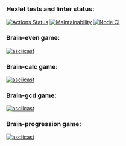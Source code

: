 ### Hexlet tests and linter status:
[![Actions Status](https://github.com/hellion86/frontend-project-lvl1/workflows/hexlet-check/badge.svg)](https://github.com/hellion86/frontend-project-lvl1/actions)
[![Maintainability](https://api.codeclimate.com/v1/badges/a99a88d28ad37a79dbf6/maintainability)](https://codeclimate.com/github/codeclimate/codeclimate/maintainability)
[![Node CI](https://github.com/hellion86/frontend-project-lvl1/workflows/linter-test/badge.svg)](https://github.com/hellion86/frontend-project-lvl1/actions)

### Brain-even game:
[![asciicast](https://asciinema.org/a/x8sdTHu6ne8BdfszmntRvYOVK.svg)](https://asciinema.org/a/x8sdTHu6ne8BdfszmntRvYOVK)
### Brain-calc game:
[![asciicast](https://asciinema.org/a/Yv3gyLzfBbj2AmKJvnhWWa6Gs.svg)](https://asciinema.org/a/Yv3gyLzfBbj2AmKJvnhWWa6Gs)
### Brain-gcd game:
[![asciicast](https://asciinema.org/a/DEAk90Umi1dH1puwHmAHdz3HP.svg)](https://asciinema.org/a/DEAk90Umi1dH1puwHmAHdz3HP)
### Brain-progression game:
[![asciicast](https://asciinema.org/a/EK6ANs4kLcrulbSkM37PJkAYr.svg)](https://asciinema.org/a/EK6ANs4kLcrulbSkM37PJkAYr)
